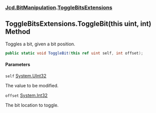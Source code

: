 ### [Jcd.BitManipulation](Jcd.BitManipulation.md 'Jcd.BitManipulation').[ToggleBitsExtensions](Jcd.BitManipulation.ToggleBitsExtensions.md 'Jcd.BitManipulation.ToggleBitsExtensions')

## ToggleBitsExtensions.ToggleBit(this uint, int) Method

Toggles a bit, given a bit position.

```csharp
public static void ToggleBit(this ref uint self, int offset);
```
#### Parameters

<a name='Jcd.BitManipulation.ToggleBitsExtensions.ToggleBit(thisuint,int).self'></a>

`self` [System.UInt32](https://docs.microsoft.com/en-us/dotnet/api/System.UInt32 'System.UInt32')

The value to be modified.

<a name='Jcd.BitManipulation.ToggleBitsExtensions.ToggleBit(thisuint,int).offset'></a>

`offset` [System.Int32](https://docs.microsoft.com/en-us/dotnet/api/System.Int32 'System.Int32')

The bit location to toggle.
